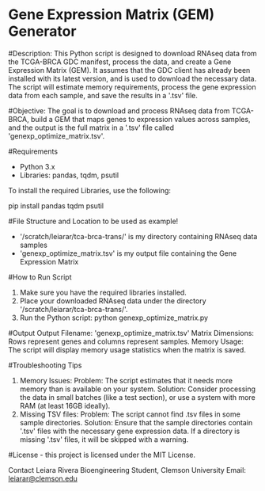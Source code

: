 # Gene Expression Matrix (GEM) Generator 

#Description: 
This Python script is designed to download RNAseq data from the TCGA-BRCA GDC manifest, process the data, and create a Gene Expression Matrix (GEM). It assumes that the GDC client has already been installed with its latest version, and is used to download the necessary data. The script will estimate memory requirements, process the gene expression data from each sample, and save the results in a '.tsv' file. 

#Objective: 
The goal is to download and process RNAseq data from TCGA-BRCA, build a GEM that maps genes to expression values across samples, and the output is the full matrix in a '.tsv' file called 'genexp_optimize_matrix.tsv'. 

#Requirements 
- Python 3.x 
- Libraries: pandas, tqdm, psutil 

To install the required Libraries, use the following: 

pip install pandas tqdm psutil

#File Structure and Location to be used as example! 
- '/scratch/leiarar/tca-brca-trans/' is my directory containing RNAseq data samples 
- 'genexp_optimize_matrix.tsv' is my output file containing the Gene Expression Matrix 

#How to Run Script 
1. Make sure you have the required libraries installed. 
2. Place your downloaded RNAseq data under the directory '/scratch/leiarar/tca-brca-trans/'. 
3. Run the Python script: python genexp_optimize_matrix.py 

#Output 
Output Filename: 'genexp_optimize_matrix.tsv'
Matrix Dimensions: Rows represent genes and columns represent samples. 
Memory Usage: The script will display memory usage statistics when the matrix is saved. 

#Troubleshooting Tips 
1. Memory Issues: 
Problem: The script estimates that it needs more memory than is available on your system. 
Solution: Consider processing the data in small batches (like a test section), or use a system with more RAM (at least 16GB ideally). 
2. Missing TSV files: 
Problem: The script cannot find .tsv files in some sample directories. 
Solution: Ensure that the sample directories contain '.tsv' files with the necessary gene expression data. If a directory is missing '.tsv' files, it will be skipped with a warning. 

#License - this project is licensed under the MIT License. 


Contact 
Leiara Rivera 
Bioengineering Student, Clemson University 
Email: leiarar@clemson.edu 
